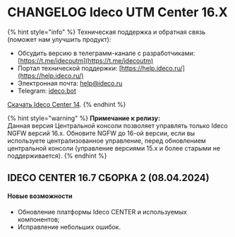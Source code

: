 # CHANGELOG Ideco UTM Center 16.Х

{% hint style="info" %}
Техническая поддержка и обратная связь (поможет нам улучшить продукт):

* Обсудить версию в телеграмм-канале с разработчиками: [https://t.me/idecoutm](https://t.me/idecoutm)
* Портал технической поддержки: [https://help.ideco.ru/](https://help.ideco.ru/)
* Электронная почта: help@ideco.ru
* Telegram: [ideco.bot](https://telegram.im/@ideco\_support\_bot)

[Скачать Ideco Center 14](https://my.ideco.ru/).
{% endhint %}

{% hint style="warning" %}
**Примечание к релизу:**\
Данная версия Центральной консоли позволяет управлять только Ideco NGFW версий 16.х. Обновите NGFW до 16-ой версии, если вы используете централизованное управление, перед обновлением центральной консоли (управление версиями 15.х и более старыми не поддерживается).
{% endhint %}

## IDECO CENTER 16.7 СБОРКА 2 (08.04.2024)

#### Новые возможности

* Обновление платформы Ideco CENTER и используемых компонентов;
* Исправление небольших ошибок.
